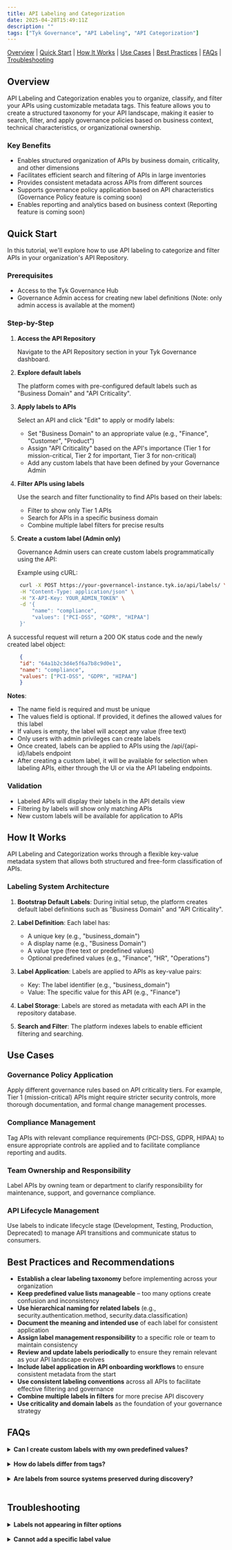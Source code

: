 ```yaml
---
title: API Labeling and Categorization
date: 2025-04-28T15:49:11Z
description: ""
tags: ["Tyk Governance", "API Labeling", "API Categorization"]
---
```


[Overview](#overview) | [Quick Start](#quick-start) | [How It Works](#how-it-works) | [Use Cases](#use-cases) | [Best Practices](#best-practices-and-recommendations) | [FAQs](#faqs) | [Troubleshooting](#troubleshooting)

## Overview

API Labeling and Categorization enables you to organize, classify, and filter your APIs using customizable metadata tags. This feature allows you to create a structured taxonomy for your API landscape, making it easier to search, filter, and apply governance policies based on business context, technical characteristics, or organizational ownership.

### Key Benefits

- Enables structured organization of APIs by business domain, criticality, and other dimensions
- Facilitates efficient search and filtering of APIs in large inventories
- Provides consistent metadata across APIs from different sources
- Supports governance policy application based on API characteristics (Governance Policy feature is coming soon)
- Enables reporting and analytics based on business context (Reporting feature is coming soon)

## Quick Start

In this tutorial, we'll explore how to use API labeling to categorize and filter APIs in your organization's API Repository.

### Prerequisites

- Access to the Tyk Governance Hub
- Governance Admin access for creating new label definitions (Note: only admin access is available at the moment)

### Step-by-Step

1. **Access the API Repository**

	Navigate to the API Repository section in your Tyk Governance dashboard.

2. **Explore default labels**

	The platform comes with pre-configured default labels such as "Business Domain" and "API Criticality".

3. **Apply labels to APIs**

	Select an API and click "Edit" to apply or modify labels:

	- Set "Business Domain" to an appropriate value (e.g., "Finance", "Customer", "Product")
	- Assign "API Criticality" based on the API's importance (Tier 1 for mission-critical, Tier 2 for important, Tier 3 for non-critical)
	- Add any custom labels that have been defined by your Governance Admin

4. **Filter APIs using labels**

	Use the search and filter functionality to find APIs based on their labels:

	- Filter to show only Tier 1 APIs
	- Search for APIs in a specific business domain
	- Combine multiple label filters for precise results

5. **Create a custom label (Admin only)**

	Governance Admin users can create custom labels programmatically using the API:

	Example using cURL:

```bash
	curl -X POST https://your-governancel-instance.tyk.io/api/labels/ \
	-H "Content-Type: application/json" \
	-H "X-API-Key: YOUR_ADMIN_TOKEN" \
	-d '{
		"name": "compliance",
		"values": ["PCI-DSS", "GDPR", "HIPAA"]
	}'
```

A successful request will return a 200 OK status code and the newly created label object:

```json
	{
	"id": "64a1b2c3d4e5f6a7b8c9d0e1",
	"name": "compliance",
	"values": ["PCI-DSS", "GDPR", "HIPAA"]
	}
```

**Notes**:
- The name field is required and must be unique
- The values field is optional. If provided, it defines the allowed values for this label
- If values is empty, the label will accept any value (free text)
- Only users with admin privileges can create labels
- Once created, labels can be applied to APIs using the /api/{api-id}/labels endpoint
- After creating a custom label, it will be available for selection when labeling APIs, either through the UI or via the API labeling endpoints.

### Validation

- Labeled APIs will display their labels in the API details view
- Filtering by labels will show only matching APIs
- New custom labels will be available for application to APIs

## How It Works

API Labeling and Categorization works through a flexible key-value metadata system that allows both structured and free-form classification of APIs.

### Labeling System Architecture

1. **Bootstrap Default Labels**: During initial setup, the platform creates default label definitions such as "Business Domain" and "API Criticality".
2. **Label Definition**: Each label has:
	- A unique key (e.g., "business_domain")
	- A display name (e.g., "Business Domain")
	- A value type (free text or predefined values)
	- Optional predefined values (e.g., "Finance", "HR", "Operations")

3. **Label Application**: Labels are applied to APIs as key-value pairs:
	- Key: The label identifier (e.g., "business_domain")
	- Value: The specific value for this API (e.g., "Finance")

4. **Label Storage**: Labels are stored as metadata with each API in the repository database.
5. **Search and Filter**: The platform indexes labels to enable efficient filtering and searching.

## Use Cases

### Governance Policy Application

Apply different governance rules based on API criticality tiers. For example, Tier 1 (mission-critical) APIs might require stricter security controls, more thorough documentation, and formal change management processes.

### Compliance Management

Tag APIs with relevant compliance requirements (PCI-DSS, GDPR, HIPAA) to ensure appropriate controls are applied and to facilitate compliance reporting and audits.

### Team Ownership and Responsibility

Label APIs by owning team or department to clarify responsibility for maintenance, support, and governance compliance.

### API Lifecycle Management

Use labels to indicate lifecycle stage (Development, Testing, Production, Deprecated) to manage API transitions and communicate status to consumers.

## Best Practices and Recommendations

- **Establish a clear labeling taxonomy** before implementing across your organization
- **Keep predefined value lists manageable** – too many options create confusion and inconsistency
- **Use hierarchical naming for related labels** (e.g., security.authentication.method, security.data.classification)
- **Document the meaning and intended use** of each label for consistent application
- **Assign label management responsibility** to a specific role or team to maintain consistency
- **Review and update labels periodically** to ensure they remain relevant as your API landscape evolves
- **Include label application in API onboarding workflows** to ensure consistent metadata from the start
- **Use consistent labeling conventions** across all APIs to facilitate effective filtering and governance
- **Combine multiple labels in filters** for more precise API discovery
- **Use criticality and domain labels** as the foundation of your governance strategy

## FAQs

<details> <summary><b>Can I create custom labels with my own predefined values?</b></summary>

Yes, Governance Administrators can create custom labels with either free text values or a predefined list of acceptable values.

</details> 

<details> <summary><b>How do labels differ from tags?</b></summary>

Labels are structured key-value pairs that can be validated and used for governance, while tags are typically simpler, unstructured text values used primarily for search.

</details> 

<details> <summary><b>Are labels from source systems preserved during discovery?</b></summary>

Yes, the discovery process attempts to map source system metadata to corresponding labels in the governance platform where possible.

</details> 

## Troubleshooting

<details> <summary><b>Labels not appearing in filter options</b></summary>

- Ensure the label has been properly defined by a Governance Admin  
- Check that at least one API has been tagged with this label  
- Refresh the browser cache if the label was recently added  

</details> 

<details> <summary><b>Cannot add a specific label value</b></summary>

- For predefined value labels, check that the value you're trying to add is in the allowed list  
- Verify you have sufficient permissions to modify the API's labels  
- Ensure the label hasn't been deprecated or replaced  

</details> 